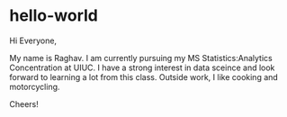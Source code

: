 # hello-world

Hi Everyone,

My name is Raghav. I am currently pursuing my MS Statistics:Analytics Concentration at UIUC. I have a strong interest in data sceince and look forward to learning a lot from this class. Outside work, I like cooking and motorcycling.

Cheers!
